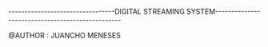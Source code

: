---------------------------------DIGITAL STREAMING SYSTEM-------------------------------------------------

@AUTHOR : JUANCHO MENESES